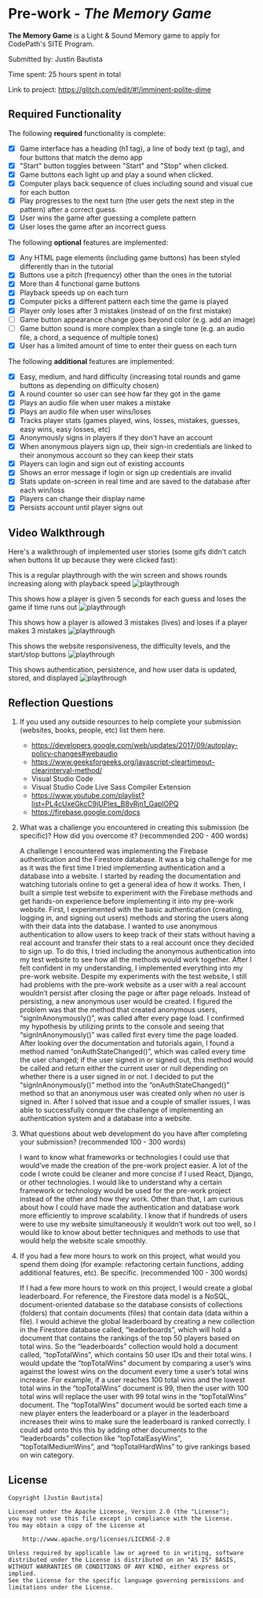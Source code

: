 # Pre-work - *The Memory Game*

**The Memory Game** is a Light & Sound Memory game to apply for CodePath's SITE Program. 

Submitted by: Justin Bautista

Time spent: 25 hours spent in total

Link to project: https://glitch.com/edit/#!/imminent-polite-dime

## Required Functionality

The following **required** functionality is complete:

* [x] Game interface has a heading (h1 tag), a line of body text (p tag), and four buttons that match the demo app
* [x] "Start" button toggles between "Start" and "Stop" when clicked. 
* [x] Game buttons each light up and play a sound when clicked. 
* [x] Computer plays back sequence of clues including sound and visual cue for each button
* [x] Play progresses to the next turn (the user gets the next step in the pattern) after a correct guess. 
* [x] User wins the game after guessing a complete pattern
* [x] User loses the game after an incorrect guess

The following **optional** features are implemented:

* [x] Any HTML page elements (including game buttons) has been styled differently than in the tutorial
* [x] Buttons use a pitch (frequency) other than the ones in the tutorial
* [x] More than 4 functional game buttons
* [x] Playback speeds up on each turn
* [x] Computer picks a different pattern each time the game is played
* [x] Player only loses after 3 mistakes (instead of on the first mistake)
* [ ] Game button appearance change goes beyond color (e.g. add an image)
* [ ] Game button sound is more complex than a single tone (e.g. an audio file, a chord, a sequence of multiple tones)
* [x] User has a limited amount of time to enter their guess on each turn

The following **additional** features are implemented:

- [x] Easy, medium, and hard difficulty (increasing total rounds and game buttons as depending on difficulty chosen)
- [x] A round counter so user can see how far they got in the game
- [x] Plays an audio file when user makes a mistake
- [x] Plays an audio file when user wins/loses
- [x] Tracks player stats (games played, wins, losses, mistakes, guesses, easy wins, easy losses, etc)
- [x] Anonymously signs in players if they don't have an account
- [x] When anonymous players sign up, their sign-in credentials are linked to their anonymous account so they can keep their stats
- [x] Players can login and sign out of existing accounts  
- [x] Shows an error message if login or sign up credentials are invalid
- [x] Stats update on-screen in real time and are saved to the database after each win/loss
- [x] Players can change their display name
- [x] Persists account until player signs out

## Video Walkthrough

Here's a walkthrough of implemented user stories (some gifs didn't catch when buttons lit up because they were clicked fast):

This is a regular playthrough with the win screen and shows rounds increasing along with playback speed
<img src='userstories/playthrough.gif' title='playthrough' width='' alt='playthrough' />

This shows how a player is given 5 seconds for each guess and loses the game if time runs out 
<img src='userstories/playthrough-time.gif' title='playthrough' width='' alt='playthrough' />

This shows how a player is allowed 3 mistakes (lives) and loses if a player makes 3 mistakes
<img src='userstories/playthrough-mistake.gif' title='playthrough' width='' alt='playthrough' />

This shows the website responsiveness, the difficulty levels, and the start/stop buttons
<img src='userstories/responsive.gif' title='playthrough' width='' alt='playthrough' />

This shows authentication, persistence, and how user data is updated, stored, and displayed 
<img src='userstories/authprocess.gif' title='playthrough' width='' alt='playthrough' />

## Reflection Questions
1. If you used any outside resources to help complete your submission (websites, books, people, etc) list them here. 
    - https://developers.google.com/web/updates/2017/09/autoplay-policy-changes#webaudio
    - https://www.geeksforgeeks.org/javascript-cleartimeout-clearinterval-method/
    - Visual Studio Code
    - Visual Studio Code Live Sass Compiler Extension
    - https://www.youtube.com/playlist?list=PL4cUxeGkcC9jUPIes_B8vRjn1_GaplOPQ
    - https://firebase.google.com/docs

2. What was a challenge you encountered in creating this submission (be specific)? How did you overcome it? (recommended 200 - 400 words) 
        
    A challenge I encountered was implementing the Firebase authentication and the Firestore database. It was a big challenge for me as it was the first time I tried implementing authentication and a database into a website. I started by reading the documentation and watching tutorials online to get a general idea of how it works. Then, I built a simple test website to experiment with the Firebase methods and get hands-on experience before implementing it into my pre-work website. First, I experimented with the basic authentication (creating, logging in, and signing out users) methods and storing the users along with their data into the database. I wanted to use anonymous authentication to allow users to keep track of their stats without having a real account and transfer their stats to a real account once they decided to sign up. To do this, I tried including the anonymous authentication into my test website to see how all the methods would work together. After I felt confident in my understanding, I implemented everything into my pre-work website. Despite my experiments with the test website, I still had problems with the pre-work website as a user with a real account wouldn’t persist after closing the page or after page reloads. Instead of persisting, a new anonymous user would be created. I figured the problem was that the method that created anonymous users, “signInAnonymously()”, was called after every page load. I confirmed my hypothesis by utilizing prints to the console and seeing that “signInAnonymously()” was called first every time the page loaded. After looking over the documentation and tutorials again, I found a method named “onAuthStateChanged()”, which was called every time the user changed; if the user signed in or signed out, this method would be called and return either the current user or null depending on whether there is a user signed in or not. I decided to put the “signInAnonymously()” method into the “onAuthStateChanged()” method so that an anonymous user was created only when no user is signed in. After I solved that issue and a couple of smaller issues, I was able to successfully conquer the challenge of implementing an authentication system and a database into a website.

3. What questions about web development do you have after completing your submission? (recommended 100 - 300 words) 

    I want to know what frameworks or technologies I could use that would’ve made the creation of the pre-work project easier. A lot of the code I wrote could be cleaner and more concise if I used React, Django, or other technologies. I would like to understand why a certain framework or technology would be used for the pre-work project instead of the other and how they work. Other than that, I am curious about how I could have made the authentication and database work more efficiently to improve scalability. I know that if hundreds of users were to use my website simultaneously it wouldn’t work out too well, so I would like to know about better techniques and methods to use that would help the website scale smoothly.  

4. If you had a few more hours to work on this project, what would you spend them doing (for example: refactoring certain functions, adding additional features, etc). Be specific. (recommended 100 - 300 words) 
    
    If I had a few more hours to work on this project, I would create a global leaderboard. For reference, the Firestore data model is a NoSQL, document-oriented database so the database consists of collections (folders) that contain documents (files) that contain data (data within a file). I would achieve the global leaderboard by creating a new collection in the Firestore database called, “leaderboards”, which will hold a document that contains the rankings of the top 50 players based on total wins. So the “leaderboards” collection would hold a document called, “topTotalWins”, which contains 50 user IDs and their total wins. I would update the “topTotalWins” document by comparing a user’s wins against the lowest wins on the document every time a user’s total wins increase. For example, if a user reaches 100 total wins and the lowest total wins in the “topTotalWins” document is 99, then the user with 100 total wins will replace the user with 99 total wins in the “topTotalWins” document. The “topTotalWins” document would be sorted each time a new player enters the leaderboard or a player in the leaderboard increases their wins to make sure the leaderboard is ranked correctly. I could add onto this this by adding other documents to the “leaderboards” collection like “topTotalEasyWins”, “topTotalMediumWins”, and “topTotalHardWins” to give rankings based on win category.

## License

    Copyright [Justin Bautista]

    Licensed under the Apache License, Version 2.0 (the "License");
    you may not use this file except in compliance with the License.
    You may obtain a copy of the License at

        http://www.apache.org/licenses/LICENSE-2.0

    Unless required by applicable law or agreed to in writing, software
    distributed under the License is distributed on an "AS IS" BASIS,
    WITHOUT WARRANTIES OR CONDITIONS OF ANY KIND, either express or implied.
    See the License for the specific language governing permissions and
    limitations under the License.
